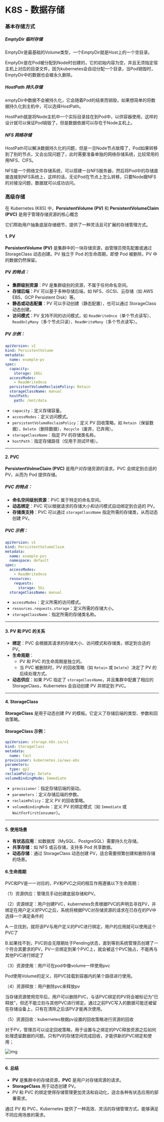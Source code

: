# K8S - 数据存储

### 基本存储方式

##### EmptyDir   临时存储 

EmptyDir是最基础的Volume类型，一个EmptyDir就是Host上的一个空目录。

EmptyDir是在Pod被分配到Node时创建的，它的初始内容为空，并且无须指定宿主机上对应的目录文件，因为kubernetes会自动分配一个目录，当Pod销毁时，EmptyDir中的数据也会被永久删除。 

##### HostPath  持久存储  

emptyDir中数据不会被持久化，它会随着Pod的结束而销毁，如果想简单的将数据持久化到主机中，可以选择HostPath。

HostPath就是将Node主机中一个实际目录挂在到Pod中，以供容器使用，这样的设计就可以保证Pod销毁了，但是数据依据可以存在于Node主机上。

#####   NFS 网络存储

HostPath可以解决数据持久化的问题，但是一旦Node节点故障了，Pod如果转移到了别的节点，又会出现问题了，此时需要准备单独的网络存储系统，比较常用的用NFS、CIFS。

NFS是一个网络文件存储系统，可以搭建一台NFS服务器，然后将Pod中的存储直接连接到NFS系统上，这样的话，无论Pod在节点上怎么转移，只要Node跟NFS的对接没问题，数据就可以成功访问。







### 高级存储

在 Kubernetes (K8S) 中，**PersistentVolume (PV)** 和 **PersistentVolumeClaim (PVC)** 是用于管理存储资源的核心概念

它们帮助用户抽象底层存储细节，提供了一种灵活且可扩展的存储管理方式。

#### 1. PV
**PersistentVolume (PV)** 是集群中的一块存储资源，由管理员预先配置或通过 StorageClass 动态创建。PV 独立于 Pod 的生命周期，即使 Pod 被删除，PV 中的数据仍然保留。

##### PV 的特点：

- **集群级别资源**：PV 是集群级别的资源，不属于任何命名空间。
- **存储后端**：PV 可以基于多种存储后端，如 NFS、iSCSI、云存储（如 AWS EBS、GCP Persistent Disk）等。
- **静态或动态配置**：PV 可以手动创建（静态配置），也可以通过 StorageClass 动态创建。
- **访问模式**：PV 支持不同的访问模式，如 `ReadWriteOnce`（单个节点读写）、`ReadOnlyMany`（多个节点只读）、`ReadWriteMany`（多个节点读写）。

##### PV 示例：
```yaml
apiVersion: v1
kind: PersistentVolume
metadata:
  name: example-pv
spec:
  capacity:
    storage: 10Gi
  accessModes:
    - ReadWriteOnce
  persistentVolumeReclaimPolicy: Retain
  storageClassName: manual
  hostPath:
    path: /mnt/data
```
- `capacity`：定义存储容量。
- `accessModes`：定义访问模式。
- `persistentVolumeReclaimPolicy`：定义 PV 回收策略，如 `Retain`（保留数据）、`Delete`（删除数据）、`Recycle`（废弃，已弃用）。
- `storageClassName`：指定 PV 的存储类名称。
- `hostPath`：指定存储路径（仅用于测试环境）。

---

#### 2. PVC
**PersistentVolmeClaim (PVC)** 是用户对存储资源的请求。PVC 会绑定到合适的 PV，从而为 Pod 提供存储。

##### PVC 的特点：

- **命名空间级别资源**：PVC 属于特定的命名空间。
- **动态绑定**：PVC 可以根据请求的存储大小和访问模式自动绑定到合适的 PV。
- **存储类支持**：PVC 可以通过 `storageClassName` 指定所需的存储类，从而动态创建 PV。

##### PVC 示例：

```yaml
apiVersion: v1
kind: PersistentVolumeClaim
metadata:
  name: example-pvc
  namespace: default
spec:
  accessModes:
    - ReadWriteOnce
  resources:
    requests:
      storage: 5Gi
  storageClassName: manual
```
- `accessModes`：定义所需的访问模式。
- `resources.requests.storage`：定义所需的存储大小。
- `storageClassName`：指定所需的存储类名称。

---

#### 3. PV 和 PVC 的关系
- **绑定**：PVC 会根据其请求的存储大小、访问模式和存储类，绑定到合适的 PV。
- **生命周期**：
  - PV 和 PVC 的生命周期是独立的。
  - 当 PVC 被删除时，PV 的回收策略（如 `Retain` 或 `Delete`）决定了 PV 的后续处理方式。
- **动态供应**：如果 PVC 指定了 `storageClassName`，并且集群中配置了相应的 StorageClass，Kubernetes 会自动创建 PV 并绑定到 PVC。

---

#### 4. StorageClass
**StorageClass** 是用于动态创建 PV 的模板。它定义了存储后端的类型、参数和回收策略。

#### StorageClass 示例：
```yaml
apiVersion: storage.k8s.io/v1
kind: StorageClass
metadata:
  name: fast
provisioner: kubernetes.io/aws-ebs
parameters:
  type: gp2
reclaimPolicy: Delete
volumeBindingMode: Immediate
```
- `provisioner`：指定存储后端的驱动。
- `parameters`：定义存储后端的参数。
- `reclaimPolicy`：定义 PV 的回收策略。
- `volumeBindingMode`：定义 PV 的绑定模式（如 `Immediate` 或 `WaitForFirstConsumer`）。

---

#### 5. 使用场景
- **有状态应用**：如数据库（MySQL、PostgreSQL）需要持久化存储。
- **共享存储**：如 NFS 或云存储，支持多 Pod 共享数据。
- **动态存储**：通过 StorageClass 动态创建 PV，适合需要频繁创建和删除存储的场景。



#### 6.生命周期

PVC和PV是一一对应的，PV和PVC之间的相互作用遵循以下生命周期：

（1）资源供应：管理员手动创建底层存储和PV。

（2）资源绑定：用户创建PVC，kubernetes负责根据PVC的声明去寻找PV，并绑定在用户定义好PVC之后，系统将根据PVC对存储资源的请求在已存在的PV中选择一个满足条件的

A.一旦找到，就将该PV与用户定义的PVC进行绑定，用户的应用就可以使用这个PVC了

B.如果找不到，PVC则会无限期处于Pending状态，直到等到系统管理员创建了一个符合其要求的PV，PV一旦绑定到某个PVC上，就会被这个PVC独占，不能再与其他PVC进行绑定了

（3）资源使用：用户可在pod中像volume一样使用pvc													

Pod使用Volume的定义，将PVC挂载到容器内的某个路径进行使用。

（4）资源释放：用户删除pvc来释放pv

当存储资源使用完毕后，用户可以删除PVC，与该PVC绑定的PV将会被标记为“已释放”，但还不能立刻与其他PVC进行绑定。通过之前PVC写入的数据可能还被留在存储设备上，只有在清除之后该PV才能再次使用。

（5）资源回收：kubernetes根据pv设置的回收策略进行资源的回收

对于PV，管理员可以设定回收策略，用于设置与之绑定的PVC释放资源之后如何处理遗留数据的问题。只有PV的存储空间完成回收，才能供新的PVC绑定和使用；

![img](K8S%20-%20%E6%95%B0%E6%8D%AE%E5%AD%98%E5%82%A8.assets/wps1.jpg)

---

#### 6. 总结
- **PV** 是集群中的存储资源，**PVC** 是用户对存储资源的请求。
- **StorageClass** 用于动态创建 PV。
- PV 和 PVC 的绑定使得存储管理更加灵活和自动化，适合各种有状态应用的部署需求。

通过 PV 和 PVC，Kubernetes 提供了一种高效、灵活的存储管理方式，能够满足不同应用场景的需求。





